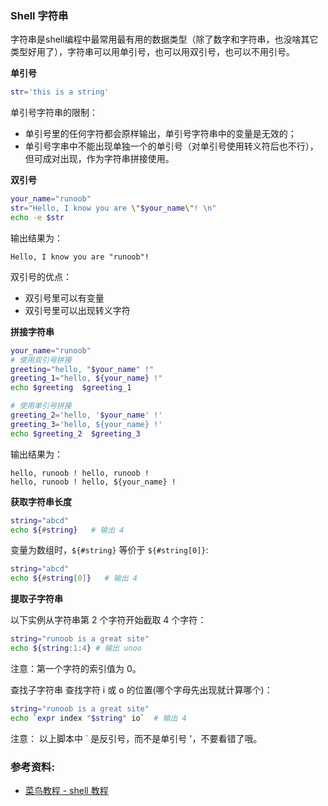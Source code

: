 ### Shell 字符串

字符串是shell编程中最常用最有用的数据类型（除了数字和字符串，也没啥其它类型好用了），字符串可以用单引号，也可以用双引号，也可以不用引号。

**单引号**

```bash
str='this is a string'
```

单引号字符串的限制：

- 单引号里的任何字符都会原样输出，单引号字符串中的变量是无效的；
- 单引号字串中不能出现单独一个的单引号（对单引号使用转义符后也不行），但可成对出现，作为字符串拼接使用。

**双引号**

```bash
your_name="runoob"
str="Hello, I know you are \"$your_name\"! \n"
echo -e $str
```

输出结果为：

```
Hello, I know you are "runoob"!
```

双引号的优点：

- 双引号里可以有变量
- 双引号里可以出现转义字符

**拼接字符串**

```bash
your_name="runoob"
# 使用双引号拼接
greeting="hello, "$your_name" !"
greeting_1="hello, ${your_name} !"
echo $greeting  $greeting_1

# 使用单引号拼接
greeting_2='hello, '$your_name' !'
greeting_3='hello, ${your_name} !'
echo $greeting_2  $greeting_3
```

输出结果为：

```
hello, runoob ! hello, runoob !
hello, runoob ! hello, ${your_name} !
```

**获取字符串长度**

```bash
string="abcd"
echo ${#string}   # 输出 4
```
变量为数组时，`${#string}` 等价于 `${#string[0]}`:

```bash
string="abcd"
echo ${#string[0]}   # 输出 4
```

**提取子字符串**

以下实例从字符串第 2 个字符开始截取 4 个字符：

```bash
string="runoob is a great site"
echo ${string:1:4} # 输出 unoo
```
注意：第一个字符的索引值为 0。

查找子字符串
查找字符 i 或 o 的位置(哪个字母先出现就计算哪个)：

```bash
string="runoob is a great site"
echo `expr index "$string" io`  # 输出 4
```

注意： 以上脚本中 \` 是反引号，而不是单引号 '，不要看错了哦。



### 参考资料:
- [菜鸟教程 - shell 教程](https://www.runoob.com/linux/linux-shell.html)
